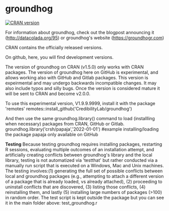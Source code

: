 
<!-- README.md is generated from README.Rmd. Please edit that file -->

# groundhog

<!-- badges: start -->

[![CRAN
version](https://www.r-pkg.org/badges/version-ago/groundhog)](https://cran.r-project.org/package=groundhog)
<!-- badges: end -->

For information about groundhog, check out the blogpost announcing it (http://datacolada.org/95) or groundhog's website (https://groundhogr.com)

CRAN contains the officially released versions. 

On github, here, you will find development versions.

The version of groundhog on CRAN (v1.5.0) only works with CRAN packages.
The version of groundhog here on GitHub is experimental, and allows working also with GitHub and Gitlab packages.
This version is expeirmental and may undergo backwards incompatible changes. It may also include typos and silly bugs.
Once the version is considered mature it will be sent to CRAN and become v2.0.0. 

To use this experimental version, V1.9.9.9999, install it with the package 'remotes'
remotes::install_github('CredibilityLab/groundhog')

And then use the same groundhog.library() command to load (installling when necessary) packages from CRAN, GitHub or Gitlab.
groundhog.library('crsh/papaja','2022-01-01')  #example installing/loading the package papaja only available on GitHub


**Testing**
Because testing groundhog requires installing packages, restarting R sessions, evaluating multiple outcomes of an installation attempt, and artificially creating conflicts between groundhog's library and the local library, testing is not automatized via 'testthat' but rather conducted via a manually run script that is executed on a Windows, Mac and Unix machines. The testing involves:(1) generating the full set of possible conflicts between local and groundhog packages (e.g., attempting to attach a different version of a package that is already loaded, vs already attached), (2) proceeding to uninstall conflicts that are discovered, (3) listing those conflicts, (4) reinstalling them, and lastly (5) installing large numbers of packages (>100) in random order. The test script is kept outside the package but you can see it in the main folder above: test_groundhog.r

